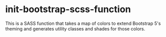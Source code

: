 # init-bootstrap-scss-function
This is a SASS function that takes a map of colors to extend Bootstrap 5's theming and generates utility classes and shades for those colors.
